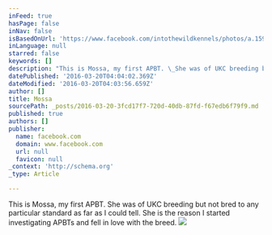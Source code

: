 ```yaml
---
inFeed: true
hasPage: false
inNav: false
isBasedOnUrl: 'https://www.facebook.com/intothewildkennels/photos/a.1596475420637563.1073741825.1596474197304352/1596475437304228/?type=3&theater'
inLanguage: null
starred: false
keywords: []
description: "This is Mossa, my first APBT. \_She was of UKC breeding but not bred to any particular standard as far as I could tell. \_She is the reason I started investigating APBTs and fell in love with the breed."
datePublished: '2016-03-20T04:04:02.369Z'
dateModified: '2016-03-20T04:03:56.659Z'
author: []
title: Mossa
sourcePath: _posts/2016-03-20-3fcd17f7-720d-40db-87fd-f67edb6f79f9.md
published: true
authors: []
publisher:
  name: facebook.com
  domain: www.facebook.com
  url: null
  favicon: null
_context: 'http://schema.org'
_type: Article

---
```

This is Mossa, my first APBT.  She was of UKC breeding but not bred to any particular standard as far as I could tell.  She is the reason I started investigating APBTs and fell in love with the breed.
![](https://scontent.flas1-1.fna.fbcdn.net/hphotos-xfa1/v/t1.0-9/1654331_1596475437304228_6076231446301276338_n.jpg?oh=dd07ce97678fa9851db3311f1d9772fe&oe=574F4205)